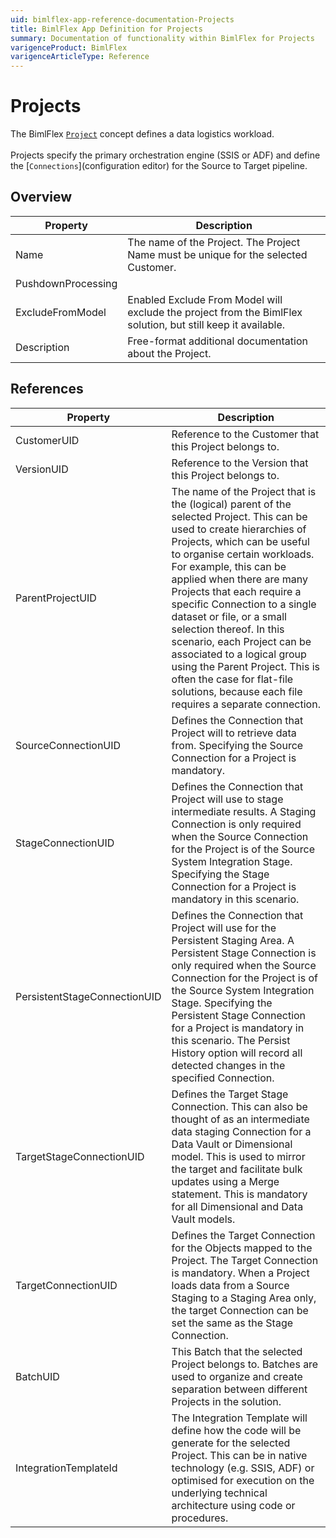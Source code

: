 ```yaml
---
uid: bimlflex-app-reference-documentation-Projects
title: BimlFlex App Definition for Projects
summary: Documentation of functionality within BimlFlex for Projects
varigenceProduct: BimlFlex
varigenceArticleType: Reference
---
```


# Projects

The BimlFlex [`Project`](xref:bimlflex-project-editor) concept defines a data logistics workload.<br><br>Projects specify the primary orchestration engine (SSIS or ADF) and define the [`Connections`](configuration editor) for the Source to Target pipeline.

## Overview
  
| Property | Description |
| --------- | ----------- |
|Name | The name of the Project. The Project Name must be unique for the selected Customer.|
|PushdownProcessing | |
|ExcludeFromModel | Enabled Exclude From Model will exclude the project from the BimlFlex solution, but still keep it available.|
|Description | Free-format additional documentation about the Project.|

## References
  
| Property | Description |
| --------- | ----------- |
|CustomerUID | Reference to the Customer that this Project belongs to.|
|VersionUID | Reference to the Version that this Project belongs to.|
|ParentProjectUID | The name of the Project that is the (logical) parent of the selected Project. This can be used to create hierarchies of Projects, which can be useful to organise certain workloads. For example, this can be applied when there are many Projects that each require a specific Connection to a single dataset or file, or a small selection thereof. In this scenario, each Project can be associated to a logical group using the Parent Project. This is often the case for flat-file solutions, because each file requires a separate connection.|
|SourceConnectionUID | Defines the Connection that Project will to retrieve data from. Specifying the Source Connection for a Project is mandatory.|
|StageConnectionUID | Defines the Connection that Project will use to stage intermediate results. A Staging Connection is only required when the Source Connection for the Project is of the Source System Integration Stage. Specifying the Stage Connection for a Project is mandatory in this scenario.|
|PersistentStageConnectionUID | Defines the Connection that Project will use for the Persistent Staging Area. A Persistent Stage Connection is only required when the Source Connection for the Project is of the Source System Integration Stage. Specifying the Persistent Stage Connection for a Project is mandatory in this scenario. The Persist History option will record all detected changes in the specified Connection.|
|TargetStageConnectionUID | Defines the Target Stage Connection. This can also be thought of as an intermediate data staging Connection for a Data Vault or Dimensional model. This is used to mirror the target and facilitate bulk updates using a Merge statement. This is mandatory for all Dimensional and Data Vault models.|
|TargetConnectionUID | Defines the Target Connection for the Objects mapped to the Project. The Target Connection is mandatory. When a Project loads data from a Source Staging to a Staging Area only, the target Connection can be set the same as the Stage Connection.|
|BatchUID | This Batch that the selected Project belongs to. Batches are used to organize and create separation between different Projects in the solution.|
|IntegrationTemplateId | The Integration Template will define how the code will be generate for the selected Project. This can be in native technology (e.g. SSIS, ADF) or optimised for execution on the underlying technical architecture using code or procedures.|

